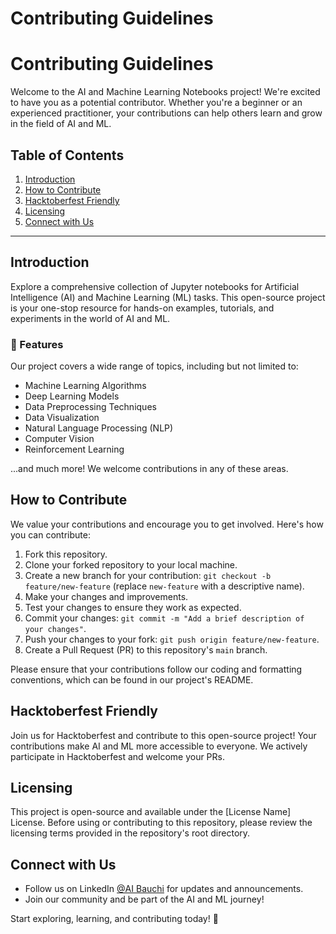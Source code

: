 # Contributing Guidelines

# Contributing Guidelines

Welcome to the AI and Machine Learning Notebooks project! We're excited to have you as a potential contributor. Whether you're a beginner or an experienced practitioner, your contributions can help others learn and grow in the field of AI and ML.

## Table of Contents

1. [Introduction](#introduction)
2. [How to Contribute](#how-to-contribute)
3. [Hacktoberfest Friendly](#hacktoberfest-friendly)
4. [Licensing](#licensing)
5. [Connect with Us](#connect-with-us)

---

## Introduction

Explore a comprehensive collection of Jupyter notebooks for Artificial Intelligence (AI) and Machine Learning (ML) tasks. This open-source project is your one-stop resource for hands-on examples, tutorials, and experiments in the world of AI and ML.

### 🚀 Features

Our project covers a wide range of topics, including but not limited to:

- Machine Learning Algorithms
- Deep Learning Models
- Data Preprocessing Techniques
- Data Visualization
- Natural Language Processing (NLP)
- Computer Vision
- Reinforcement Learning

...and much more! We welcome contributions in any of these areas.

## How to Contribute

We value your contributions and encourage you to get involved. Here's how you can contribute:

1. Fork this repository.
2. Clone your forked repository to your local machine.
3. Create a new branch for your contribution: `git checkout -b feature/new-feature` (replace `new-feature` with a descriptive name).
4. Make your changes and improvements.
5. Test your changes to ensure they work as expected.
6. Commit your changes: `git commit -m "Add a brief description of your changes"`.
7. Push your changes to your fork: `git push origin feature/new-feature`.
8. Create a Pull Request (PR) to this repository's `main` branch.

Please ensure that your contributions follow our coding and formatting conventions, which can be found in our project's README.

## Hacktoberfest Friendly

Join us for Hacktoberfest and contribute to this open-source project! Your contributions make AI and ML more accessible to everyone. We actively participate in Hacktoberfest and welcome your PRs.

## Licensing

This project is open-source and available under the [License Name] License. Before using or contributing to this repository, please review the licensing terms provided in the repository's root directory.

## Connect with Us

- Follow us on LinkedIn [@AI Bauchi](https://www.linkedin.com/company/ai-bauchi) for updates and announcements.
- Join our community and be part of the AI and ML journey!

Start exploring, learning, and contributing today! 🎉
